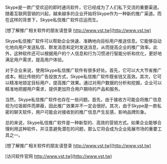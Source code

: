 Skype是一款广受欢迎的即时通讯软件，它已经成为了人们私下交流的重要渠道。随着互联网营销的兴起，越来越多的企业开始将Skype作为一种新的推广渠道。而在这样的背景下，Skype私信推广软件应运而生。

[想了解推广相关软件的朋友请登录 http://www.vst.tw](http://www.vst.tw)

Skype私信推广软件可以帮助企业快速、准确地向目标用户推送信息。它能够自动化地向用户发送私信、群发消息和定时发送消息，从而提高企业的推广效率。此外，这种软件还可以根据用户的个人信息和行为习惯进行智能分析和优化，更好地满足用户需求，提高用户体验。

对于企业来说，使用Skype私信推广软件有很多好处。首先，它可以大大节省推广成本。相比传统的广告投放方式，Skype私信推广软件既省钱又高效。其次，它可以精准地锁定目标用户，提高推广效果。通过对用户数据的分析和挖掘，企业可以精准地把握用户需求，提供更加符合用户期待的产品和服务。

当然，Skype私信推广软件也存在一些问题。首先，由于接收方可能会将推广信息视为垃圾邮件而屏蔽，因此推广效果并不一定会很好。其次，由于Skype是一款私密的聊天软件，用户可能会对接收到的推广信息产生反感，影响品牌形象。

总的来说，Skype私信推广软件是一种新型的、高效的营销方式。如果企业能够合理利用这种软件，并注意避免潜在的问题，那么它将会成为企业拓展市场的重要工具之一。

[想了解推广相关软件的朋友请登录 http://www.vst.tw](http://www.vst.tw)


[访问软件官网 http://www.vst.tw](http://www.vst.tw)
